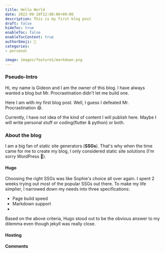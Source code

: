 ```yaml
---
title: Hello World
date: 2022-09-10T12:00:06+09:00
description: This is my first blog post
draft: false
hideToc: true
enableToc: false
enableTocContent: true
authorEmoji: 🤖
categories:
- personal

image: images/feature1/markdown.png
---
```


### Pseudo-Intro
Hi, my name is Gideon and I am the owner of this blog. I have always wanted a blog but Mr. Procrastination didn't let me build one. 

Here I am with my first blog post. Well, I guess I defeated Mr. Procrastination 😄.

Currently, I have not idea of the kind of content I will publish here. Maybe I will write personal stuff or coding(flutter & python) or both.

### About the blog
I am a big fan of static site generators (**SSGs**). That's why when the time came for me to create my blog, I only considered static site solutions (I'm sorry WordPress 🤣).

#### Hugo
Choosing the right SSGs was like Sophie's choice all over again. I spent 2 weeks trying out most of the popular SSGs out there. To make my life simplier, I narrowed down my needs into three specifications:

 - Page build speed
 - Markdown support
 - 
Based on the above criteria, Hugo stood out to be the obvious answer to my dilemma even though jekyll was really close.

 #### Hosting


 #### Comments